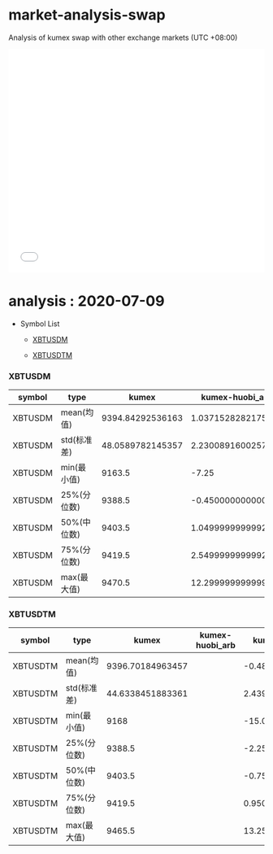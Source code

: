# market-analysis-swap
Analysis of kumex swap with other exchange markets (UTC +08:00)

<iframe width="100%" height="440" src="./data.html" frameborder="no" border="0" scrolling="no"></iframe>

# analysis : 2020-07-09
* Symbol List

  * [XBTUSDM](#xbtusdm)

  * [XBTUSDTM](#xbtusdtm)


### XBTUSDM

symbol|type|kumex|kumex-huobi_arb|kumex-okex_arb
---|---|---|---|---
XBTUSDM | mean(均值) | 9394.84292536163 | 1.0371528282175 | 0.78889815602565
XBTUSDM | std(标准差) | 48.0589782145357 | 2.23008916002575 | 2.96998298054835
XBTUSDM | min(最小值) | 9163.5 | -7.25 | -9.75
XBTUSDM | 25%(分位数) | 9388.5 | -0.450000000000728 | -1.54999999999927
XBTUSDM | 50%(中位数) | 9403.5 | 1.04999999999927 | 1.15000000000146
XBTUSDM | 75%(分位数) | 9419.5 | 2.54999999999927 | 2.65000000000145
XBTUSDM | max(最大值) | 9470.5 | 12.2999999999993 | 17.3999999999996


### XBTUSDTM

symbol|type|kumex|kumex-huobi_arb|kumex-okex_arb
---|---|---|---|---
XBTUSDTM | mean(均值) | 9396.70184963457 |  | -0.48906190123566
XBTUSDTM | std(标准差) | 44.6338451883361 |  | 2.43962467980576
XBTUSDTM | min(最小值) | 9168 |  | -15.0499999999993
XBTUSDTM | 25%(分位数) | 9388.5 |  | -2.25
XBTUSDTM | 50%(中位数) | 9403.5 |  | -0.75
XBTUSDTM | 75%(分位数) | 9419.5 |  | 0.950000000000728
XBTUSDTM | max(最大值) | 9465.5 |  | 13.25

